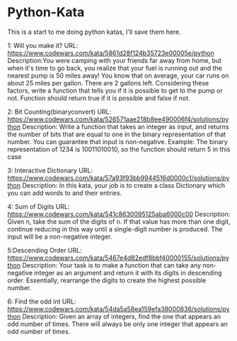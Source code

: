 # Python-Kata
This is a start to me doing python katas, I'll save them here.

1: Will you make it?
URL: https://www.codewars.com/kata/5861d28f124b35723e00005e/python
Description:You were camping with your friends far away from home, but when it's time to go back, you realize that your fuel is running out and the nearest pump is 50 miles away! You know that on average, your car runs on about 25 miles per gallon. There are 2 gallons left.
Considering these factors, write a function that tells you if it is possible to get to the pump or not.
Function should return true if it is possible and false if not.

2: Bit Counting(binaryconvert)
URL: https://www.codewars.com/kata/526571aae218b8ee490006f4/solutions/python
Description: Write a function that takes an integer as input, and returns the number of bits that are equal to one in the binary representation of that number. You can guarantee that input is non-negative. Example: The binary representation of 1234 is 10011010010, so the function should return 5 in this case

3: Interactive Dictionary
URL: https://www.codewars.com/kata/57a93f93bb9944516d0000c1/solutions/python
Description: In this kata, your job is to create a class Dictionary which you can add words to and their entries.

4: Sum of Digits
URL: https://www.codewars.com/kata/541c8630095125aba6000c00
Description: Given n, take the sum of the digits of n. If that value has more than one digit, continue reducing in this way until a single-digit number is produced. The input will be a non-negative integer.

5:Descending Order
URL: https://www.codewars.com/kata/5467e4d82edf8bbf40000155/solutions/python
Description: Your task is to make a function that can take any non-negative integer as an argument and return it with its digits in descending order. Essentially, rearrange the digits to create the highest possible number.

6: Find the odd int
URL: https://www.codewars.com/kata/54da5a58ea159efa38000836/solutions/python
Description: Given an array of integers, find the one that appears an odd number of times. There will always be only one integer that appears an odd number of times.